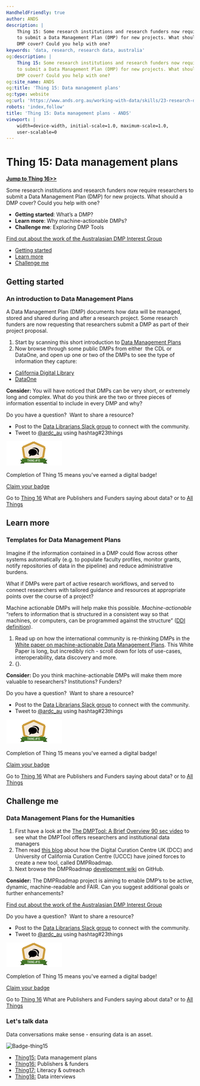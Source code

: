 ```yaml
---
HandheldFriendly: true
author: ANDS
description: |
    Thing 15: Some research institutions and research funders now require researchers
    to submit a Data Management Plan (DMP) for new projects. What should a
    DMP cover? Could you help with one?
keywords: 'data, research, research data, australia'
og:description: |
    Thing 15: Some research institutions and research funders now require researchers
    to submit a Data Management Plan (DMP) for new projects. What should a
    DMP cover? Could you help with one?
og:site_name: ANDS
og:title: 'Thing 15: Data management plans'
og:type: website
og:url: 'https://www.ands.org.au/working-with-data/skills/23-research-data-things/all23/thing-15'
robots: 'index,follow'
title: 'Thing 15: Data management plans - ANDS'
viewport: |
    width=device-width, initial-scale=1.0, maximum-scale=1.0,
    user-scalable=0
---
```

# Thing 15: Data management plans

**[Jump to Thing 16&gt;&gt;](thing-16.md)**

Some research institutions and research funders now require researchers
to submit a Data Management Plan (DMP) for new projects. What should a
DMP cover? Could you help with one?

-   **Getting started**: What’s a DMP?
-   **Learn more**: Why machine-actionable DMPs?
-   **Challenge me**: Exploring DMP Tools

[Find out about the work of the Australasian DMP Interest
Group](http://tiny.cc/DMP-IG)

* [Getting started](#getting-started)
* [Learn more](#learn-more)
* [Challenge me](#challenge-me)

## Getting started 

### An introduction to Data Management Plans

A Data Management Plan (DMP) documents how data will be managed, stored
and shared during and after a research project. Some research funders
are now requesting that researchers submit a DMP as part of their
project proposal.

1.  Start by scanning this short introduction to [Data Management
    Plans](https://www.ands.org.au/working-with-data/data-management/data-management-plans)
2.  Now browse through some public DMPs from either  the CDL or DataOne,
    and open up one or two of the DMPs to see the type of information
    they capture:

-   [California Digital
    Library](https://dmptool.org/public_plans "DMP tool - public DMP plans")
-   [DataOne](https://www.dataone.org/data-management-planning)

**Consider:** You will have noticed that DMPs can be very short, or
extremely long and complex. What do you think are the two or three
pieces of information essential to include in every DMP and why?

Do you have a question?  Want to share a resource?
- Post to the [Data Librarians Slack group](https://tiny.cc/data-librarians) to connect with the community.
- Tweet to [@ardc_au](https://twitter.com/ARDC_AU) using hashtag#23things

![thing15 credly badge](../images/Badge-thing15.png)

Completion of Thing 15 means you've earned a digital badge!

[Claim your badge](https://credly.com/claim/66861/7E4-ABD9-344)

Go to [Thing 16](thing-16.md)
What are Publishers and Funders saying about data? or to [All Things](index.md)

## Learn more

### Templates for Data Management Plans

Imagine if the information contained in a DMP could flow across other
systems automatically (e.g. to populate faculty profiles, monitor
grants, notify repositories of data in the pipeline) and reduce
administrative burdens. 

What if DMPs were part of active research workflows, and served to
connect researchers with tailored guidance and resources at appropriate
points over the course of a project?

Machine actionable DMPs will help make this possible.
*Machine-actionable* “refers to information that is structured in a
consistent way so that machines, or computers, can be programmed against
the structure” ([DDI
definition](https://www.ddialliance.org/taxonomy/term/198)).

1.  Read up on how the international community is re-thinking DMPs in
    the [White paper on machine-actionable Data Management
    Plans](http://riojournal.com/articles.php?id=13086). This White
    Paper is long, but incredibly rich - scroll down for lots of
    use-cases, interoperability, data discovery and more.
2.  {}.

**Consider:** Do you think machine-actionable DMPs will make them more
valuable to researchers? Institutions? Funders?

Do you have a question?  Want to share a resource?
- Post to the [Data Librarians Slack group](https://tiny.cc/data-librarians) to connect with the community.
- Tweet to [@ardc_au](https://twitter.com/ARDC_AU) using hashtag#23things

![thing15 credly badge](../images/Badge-thing15.png)

Completion of Thing 15 means you've earned a digital badge!

[Claim your badge](https://credly.com/claim/66861/7E4-ABD9-344)

Go to [Thing 16](thing-16.md)
What are Publishers and Funders saying about data? or to [All Things](index.md)

## Challenge me 

### Data Management Plans for the Humanities

1.  First have a look at the [The DMPTool: A Brief Overview 90 sec
    video](https://www.youtube.com/watch?v=xT1by-p5jUw&feature=youtu.be "DMP overview video")
    to see what the DMPTool offers researchers and institutional data
    managers
2.  Then read [this
    blog](https://blog.dmptool.org/category/roadmap-project) about how
    the Digital Curation Centre UK (DCC) and University of California
    Curation Centre (UCCC) have joined forces to create a new tool,
    called DMPRoadmap.
3.  Next browse the DMPRoadmap [development
    wiki](https://github.com/DMPRoadmap/roadmap/wiki/Development-roadmap)
    on GitHub.

**Consider:** The DMPRoadmap project is aiming to enable DMP’s to be
active, dynamic, machine-readable and FAIR. Can you suggest additional
goals or further enhancements?

[Find out about the work of the Australasian DMP Interest
Group](http://tiny.cc/DMP-IG)

Do you have a question?  Want to share a resource?
- Post to the [Data Librarians Slack group](https://tiny.cc/data-librarians) to connect with the community.
- Tweet to [@ardc_au](https://twitter.com/ARDC_AU) using hashtag#23things

![thing15 credly badge](../images/Badge-thing15.png)

Completion of Thing 15 means you've earned a digital badge!

[Claim your badge](https://credly.com/claim/66861/7E4-ABD9-344)

Go to [Thing 16](thing-16.md)
What are Publishers and Funders saying about data? or to [All Things](index.md)



### Let's talk data

Data conversations make sense - ensuring data is an asset.

![Badge-thing15](https://www.ands.org.au/__data/assets/image/0006/494124/Badge-thing15.png)

-   [Thing15:](thing-15.md)
    Data management plans
-   [Thing16:](thing-16.md)
    Publishers & funders
-   [Thing17:](thing-17.md)
    Literacy & outreach
-   [Thing18:](thing-18.md)
    Data interviews

